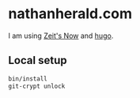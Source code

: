 # nathanherald.com

I am using [Zeit's Now](https://zeit.co/myobie/nathanherald.com) and [hugo](https://gohugo.io/).

## Local setup

```sh
bin/install
git-crypt unlock
```
